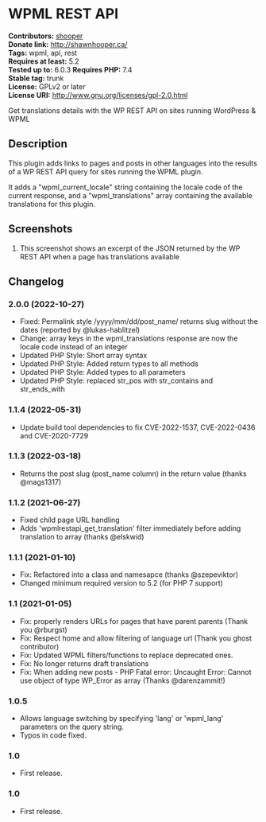 # WPML REST API #
**Contributors:** [shooper](https://profiles.wordpress.org/shooper/)  
**Donate link:** http://shawnhooper.ca/  
**Tags:** wpml, api, rest  
**Requires at least:** 5.2  
**Tested up to:** 6.0.3 
**Requires PHP:** 7.4  
**Stable tag:** trunk  
**License:** GPLv2 or later  
**License URI:** http://www.gnu.org/licenses/gpl-2.0.html  

Get translations details with the WP REST API on sites running WordPress & WPML

## Description ##

This plugin adds links to pages and posts in other languages into the results of a WP REST API query for sites running the WPML plugin.

It adds a "wpml_current_locale" string containing the locale code of the current response, and a "wpml_translations" array
containing the available translations for this plugin.

## Screenshots ##

1. This screenshot shows an excerpt of the JSON returned by the WP REST API when a page has translations available

## Changelog ##

### 2.0.0 (2022-10-27) ###
* Fixed: Permalink style /yyyy/mm/dd/post_name/ returns slug without the dates (reported by @lukas-hablitzel)
* Change: array keys in the wpml_translations response are now the locale code instead of an integer
* Updated PHP Style: Short array syntax
* Updated PHP Style: Added return types to all methods
* Updated PHP Style: Added types to all parameters
* Updated PHP Style: replaced str_pos with str_contains and str_ends_with

### 1.1.4 (2022-05-31) ###
* Update build tool dependencies to fix CVE-2022-1537, CVE-2022-0436 and CVE-2020-7729

### 1.1.3 (2022-03-18) ###
* Returns the post slug (post_name column) in the return value (thanks @mags1317)

### 1.1.2 (2021-06-27) ###
* Fixed child page URL handling
* Adds 'wpmlrestapi_get_translation' filter immediately before adding translation to array (thanks @elskwid)

### 1.1.1 (2021-01-10) ###
* Fix: Refactored into a class and namesapce (thanks @szepeviktor)
* Changed minimum required version to 5.2 (for PHP 7 support)

### 1.1 (2021-01-05) ###
* Fix: properly renders URLs for pages that have parent parents (Thank you @rburgst)
* Fix: Respect home and allow filtering of language url (Thank you ghost contributor)
* Fix: Updated WPML filters/functions to replace deprecated ones.
* Fix: No longer returns draft translations
* Fix: When adding new posts - PHP Fatal error:  Uncaught Error: Cannot use object of type WP_Error as array (Thanks @darenzammit!)

### 1.0.5 ###
* Allows language switching by specifying 'lang' or 'wpml_lang' parameters on the query string.
* Typos in code fixed.

### 1.0 ###
* First release.

### 1.0 ###
* First release.
